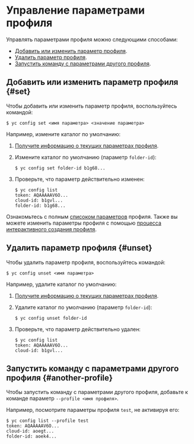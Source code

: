 # Управление параметрами профиля

Управлять параметрами профиля можно следующими способами: 
- [Добавить или изменить параметр профиля](#set).
- [Удалить параметр профиля](#unset).
- [Запустить команду с параметрами другого профиля](#another-profile).

## Добавить или изменить параметр профиля {#set}

Чтобы добавить или изменить параметр профиля, воспользуйтесь командой: 

```
$ yc config set <имя параметра> <значение параметра>
```

Например, измените каталог по умолчанию:
1. [Получите информацию о текущих параметрах профиля](profile-list.md#profile-get).
1. Измените каталог по умолчанию (параметр `folder-id`): 
    ```
    $ yc config set folder-id b1g68...
    ```
1. Проверьте, что параметр действительно изменен:
   
      
   ```
   $ yc config list
   token: AQAAAAAV6O...
   cloud-id: b1gvl...
   folder-id: b1g68...
   ```
   

    
Ознакомьтесь с полным [списоком параметров](../../concepts/core-properties.md) профиля. Также вы можете изменить параметры профиля с помощью [процесса интерактивного создания профиля](profile-create.md#interactive-create).

## Удалить параметр профиля {#unset}

Чтобы удалить параметр профиля, воспользуйтесь командой: 

```
$ yc config unset <имя параметра>
```

Например, удалите каталог по умолчанию:
1. [Получите информацию о текущих параметрах профиля](profile-list.md#profile-get).
1. Удалите каталог по умолчанию (параметр `folder-id`): 
    ```
    $ yc config unset folder-id
    ```
1.  Проверьте, что параметр действительно удален:
    
    
    ```
    $ yc config list
    token: AQAAAAAV6O...
    cloud-id: b1gvl...
    ```
   
   
    
## Запустить команду с параметрами другого профиля {#another-profile}

Чтобы запустить команду с параметрами другого профиля, добавьте к команде параметр `--profile <имя профиля>`.

Например, посмотрите параметры профиля `test`, не активируя его: 


```
$ yc config list --profile test
token: AQAAAAAV6O...
cloud-id: aoegt...
folder-id: aoek4...
```


